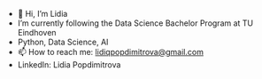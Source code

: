 - 👋 Hi, I’m Lidia
-    I’m currently following the Data Science Bachelor Program at TU Eindhoven
-    Python, Data Science, AI
- 📫 How to reach me: lidiqpopdimitrova@gmail.com
- LinkedIn: Lidia Popdimitrova
